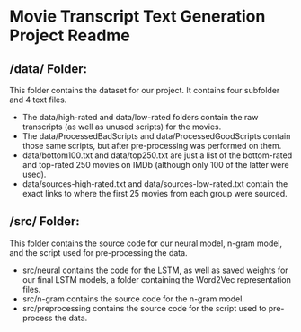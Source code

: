 # Movie Transcript Text Generation Project Readme

## /data/ Folder:
This folder contains the dataset for our project. It contains four subfolder and 4 text files.
- The data/high-rated and data/low-rated folders contain the raw transcripts (as well as unused scripts) for the movies.
- The data/ProcessedBadScripts and data/ProcessedGoodScripts contain those same scripts, but after pre-processing was performed on them.
- data/bottom100.txt and data/top250.txt are just a list of the bottom-rated and top-rated 250 movies on IMDb (although only 100 of the latter were used).
- data/sources-high-rated.txt and data/sources-low-rated.txt contain the exact links to where the first 25 movies from each group were sourced.

## /src/ Folder:
This folder contains the source code for our neural model, n-gram model, and the script used for pre-processing the data.
- src/neural contains the code for the LSTM, as well as saved weights for our final LSTM models, a folder containing the Word2Vec representation files.
- src/n-gram contains the source code for the n-gram model.
- src/preprocessing contains the source code for the script used to pre-process the data.